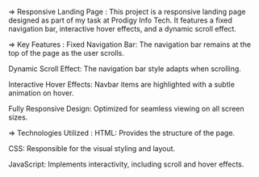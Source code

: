 => Responsive Landing Page : 
This project is a responsive landing page designed as part of my task at Prodigy Info Tech. It features a fixed navigation bar, interactive hover effects, and a dynamic scroll effect.

=> Key Features : 
Fixed Navigation Bar: The navigation bar remains at the top of the page as the user scrolls.

Dynamic Scroll Effect: The navigation bar style adapts when scrolling.

Interactive Hover Effects: Navbar items are highlighted with a subtle animation on hover.

Fully Responsive Design: Optimized for seamless viewing on all screen sizes.

=> Technologies Utilized : 
HTML: Provides the structure of the page.

CSS: Responsible for the visual styling and layout.

JavaScript: Implements interactivity, including scroll and hover effects.
